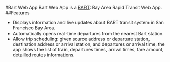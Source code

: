 #Bart Web App
Bart Web App is a [BART](http://www.bart.gov/): Bay Area Rapid Transit Web App.
##Features
 * Displays information and live updates about BART transit system in San Francisco Bay Area.
 * Automatically opens real-time departures from the nearest Bart station.
 * Allow trip scheduling: given source address or departure station, destination address or arrival station, and departures or arrival time, 
     the app shows the list of train, departures times, arrival times, fare amount, detailled routes informations.
 
